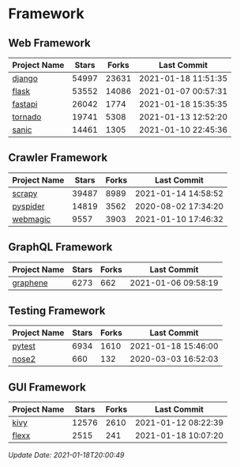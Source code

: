 # Framework

## Web Framework
| Project Name | Stars | Forks | Last Commit |
| ------------ | ----- | ----- | ----------- |
| [django](https://github.com/django/django) | 54997 | 23631 | 2021-01-18 11:51:35 |
| [flask](https://github.com/pallets/flask) | 53552 | 14086 | 2021-01-07 00:57:31 |
| [fastapi](https://github.com/tiangolo/fastapi) | 26042 | 1774 | 2021-01-18 15:35:35 |
| [tornado](https://github.com/tornadoweb/tornado) | 19741 | 5308 | 2021-01-13 12:52:20 |
| [sanic](https://github.com/sanic-org/sanic) | 14461 | 1305 | 2021-01-10 22:45:36 |

## Crawler Framework
| Project Name | Stars | Forks | Last Commit |
| ------------ | ----- | ----- | ----------- |
| [scrapy](https://github.com/scrapy/scrapy) | 39487 | 8989 | 2021-01-14 14:58:52 |
| [pyspider](https://github.com/binux/pyspider) | 14819 | 3562 | 2020-08-02 17:34:20 |
| [webmagic](https://github.com/code4craft/webmagic) | 9557 | 3903 | 2021-01-10 17:46:32 |

## GraphQL Framework
| Project Name | Stars | Forks | Last Commit |
| ------------ | ----- | ----- | ----------- |
| [graphene](https://github.com/graphql-python/graphene) | 6273 | 662 | 2021-01-06 09:58:19 |

## Testing Framework
| Project Name | Stars | Forks | Last Commit |
| ------------ | ----- | ----- | ----------- |
| [pytest](https://github.com/pytest-dev/pytest) | 6934 | 1610 | 2021-01-18 15:46:00 |
| [nose2](https://github.com/nose-devs/nose2) | 660 | 132 | 2020-03-03 16:52:03 |

## GUI Framework
| Project Name | Stars | Forks | Last Commit |
| ------------ | ----- | ----- | ----------- |
| [kivy](https://github.com/kivy/kivy) | 12576 | 2610 | 2021-01-12 08:22:39 |
| [flexx](https://github.com/flexxui/flexx) | 2515 | 241 | 2021-01-18 10:07:20 |

*Update Date: 2021-01-18T20:00:49*